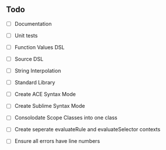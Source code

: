 ## Todo

 - [ ] Documentation
 - [ ] Unit tests

 - [ ] Function Values DSL
 - [ ] Source DSL
 - [ ] String Interpolation

 - [ ] Standard Library

 - [ ] Create ACE Syntax Mode
 - [ ] Create Sublime Syntax Mode
 - [ ] Consolodate Scope Classes into one class

 - [ ] Create seperate evaluateRule and evaluateSelector contexts
 - [ ] Ensure all errors have line numbers
